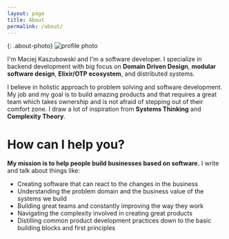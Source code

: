 ```yaml
---
layout: page
title: About
permalink: /about/
---
```


{: .about-photo}
![profile photo](/assets/img/profile-photo.jpg)

I'm Maciej Kaszubowski and I'm a software developer. I specialize in backend
development with big focus on **Domain Driven Design**, **modular software design**,
**Elixir/OTP ecosystem**, and distributed systems.


I believe in holistic approach to problem solving and software development.
My job and my goal is to build amazing products and that requires a great team which takes
ownership and is not afraid of stepping out of their comfort zone. I draw a lot
of inspiration from **Systems Thinking** and **Complexity Theory**.

# How can I help you?

**My mission is to help people build businesses based on software.** I write and
talk about things like:

- Creating software that can react to the changes in the business
- Understanding the problem domain and the business value of the systems we build
- Building great teams and constantly improving the way they work
- Navigating the complexity involved in creating great products
- Distilling common product development practices down to the basic building blocks and first principles
